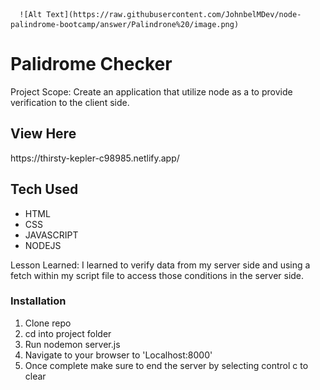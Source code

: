      ![Alt Text](https://raw.githubusercontent.com/JohnbelMDev/node-palindrome-bootcamp/answer/Palindrone%20/image.png)




<h1> Palidrome Checker </h1>
<p> Project Scope: Create an application that utilize node as a to provide verification to the client side. </p>
<h2> View Here </h2>
https://thirsty-kepler-c98985.netlify.app/
<h2> Tech Used </h2>
  <ul> 
  <li> HTML</li>
    <li>CSS</li>
  <li> JAVASCRIPT</li>
  <li>NODEJS</li>
  </ul>

Lesson Learned:
I learned to verify data from my  server side and using a fetch within my script file to access those conditions in the server side. 

<h3> Installation </h3>
     <ol> 
       <li> Clone repo </li>
       <li> cd into project folder  </li>
       <li> Run nodemon server.js </li>
       <li> Navigate to your browser to 'Localhost:8000' </li>
       <li>Once complete make sure to end the server by selecting control c to clear</li>
  </ol>



